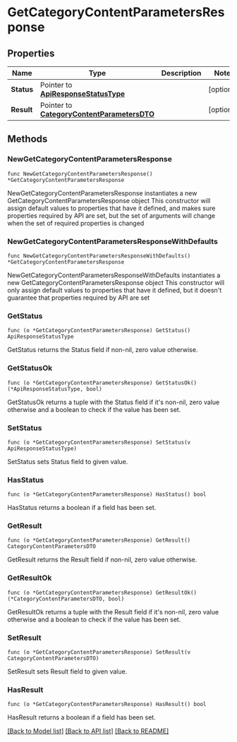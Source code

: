 # GetCategoryContentParametersResponse

## Properties

Name | Type | Description | Notes
------------ | ------------- | ------------- | -------------
**Status** | Pointer to [**ApiResponseStatusType**](ApiResponseStatusType.md) |  | [optional] 
**Result** | Pointer to [**CategoryContentParametersDTO**](CategoryContentParametersDTO.md) |  | [optional] 

## Methods

### NewGetCategoryContentParametersResponse

`func NewGetCategoryContentParametersResponse() *GetCategoryContentParametersResponse`

NewGetCategoryContentParametersResponse instantiates a new GetCategoryContentParametersResponse object
This constructor will assign default values to properties that have it defined,
and makes sure properties required by API are set, but the set of arguments
will change when the set of required properties is changed

### NewGetCategoryContentParametersResponseWithDefaults

`func NewGetCategoryContentParametersResponseWithDefaults() *GetCategoryContentParametersResponse`

NewGetCategoryContentParametersResponseWithDefaults instantiates a new GetCategoryContentParametersResponse object
This constructor will only assign default values to properties that have it defined,
but it doesn't guarantee that properties required by API are set

### GetStatus

`func (o *GetCategoryContentParametersResponse) GetStatus() ApiResponseStatusType`

GetStatus returns the Status field if non-nil, zero value otherwise.

### GetStatusOk

`func (o *GetCategoryContentParametersResponse) GetStatusOk() (*ApiResponseStatusType, bool)`

GetStatusOk returns a tuple with the Status field if it's non-nil, zero value otherwise
and a boolean to check if the value has been set.

### SetStatus

`func (o *GetCategoryContentParametersResponse) SetStatus(v ApiResponseStatusType)`

SetStatus sets Status field to given value.

### HasStatus

`func (o *GetCategoryContentParametersResponse) HasStatus() bool`

HasStatus returns a boolean if a field has been set.

### GetResult

`func (o *GetCategoryContentParametersResponse) GetResult() CategoryContentParametersDTO`

GetResult returns the Result field if non-nil, zero value otherwise.

### GetResultOk

`func (o *GetCategoryContentParametersResponse) GetResultOk() (*CategoryContentParametersDTO, bool)`

GetResultOk returns a tuple with the Result field if it's non-nil, zero value otherwise
and a boolean to check if the value has been set.

### SetResult

`func (o *GetCategoryContentParametersResponse) SetResult(v CategoryContentParametersDTO)`

SetResult sets Result field to given value.

### HasResult

`func (o *GetCategoryContentParametersResponse) HasResult() bool`

HasResult returns a boolean if a field has been set.


[[Back to Model list]](../README.md#documentation-for-models) [[Back to API list]](../README.md#documentation-for-api-endpoints) [[Back to README]](../README.md)


